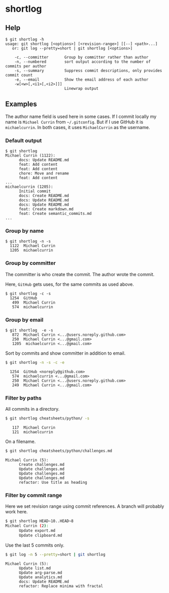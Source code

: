 # shortlog


## Help

```console
$ git shortlog -h
usage: git shortlog [<options>] [<revision-range>] [[--] <path>...]
   or: git log --pretty=short | git shortlog [<options>]

    -c, --committer       Group by committer rather than author
    -n, --numbered        sort output according to the number of commits per author
    -s, --summary         Suppress commit descriptions, only provides commit count
    -e, --email           Show the email address of each author
    -w[<w>[,<i1>[,<i2>]]]
                          Linewrap output
```


## Examples

The author name field is used here in some cases. If I commit locally my name is `Michael Currin` from `~/.gitconfig`. But if I use GitHub it is `michaelcurrin`. In both cases, it uses `MichaelCurrin` as the username.


### Default output

```console
$ git shortlog
Michael Currin (1122):
      docs: Update README.md
      feat: Add content
      feat: Add content
      chore: Move and rename
      feat: Add content
...
michaelcurrin (1205):
      Initial commit
      docs: Create README.md
      docs: Update README.md
      docs: Update README.md
      feat: Create markdown.md
      feat: Create semantic_commits.md
...
```


### Group by name

```console
$ git shortlog -n -s
  1122  Michael Currin
  1205  michaelcurrin
```

### Group by committer

The committer is who create the commit. The author wrote the commit.

Here, `GitHub` gets uses, for the same commits as used above.

```console
$ git shortlog -c -s
  1254  GitHub
   499  Michael Currin
   574  michaelcurrin
```

### Group by email

```console
$ git shortlog  -e -s
   872  Michael Currin <...@users.noreply.github.com>
   250  Michael Currin <...@gmail.com>
   1205  michaelcurrin <...@gmail.com>
```

Sort by commits and show committer in addition to email.

```sh
$ git shortlog -n -s -c -e
```
```
  1254  GitHub <noreply@github.com>
   574  michaelcurrin <...@gmail.com>
   250  Michael Currin <...@users.noreply.github.com>
   249  Michael Currin <...@gmail.com>
```

### Filter by paths

All commits in a directory.

```sh
$ git shortlog cheatsheets/python/ -s
```
```
   117  Michael Currin
   121  michaelcurrin
```

On a filename.

```sh
$ git shortlog cheatsheets/python/challenges.md
```
```
Michael Currin (5):
      Create challenges.md
      Update challenges.md
      Update challenges.md
      Update challenges.md
      refactor: Use title as heading
```

### Filter by commit range

Here we set revision range using commit references. A branch will probably work here.

```sh
$ git shortlog HEAD~10..HEAD~8
Michael Currin (2):
      Update export.md
      Update clipboard.md
```

Use the last 5 commits only.

```sh
$ git log -n 5 --pretty=short | git shortlog
```

```
Michael Currin (5):
      Update list.md
      Update arg-parse.md
      Update analytics.md
      docs: Update README.md
      refactor: Replace minima with fractal
```
